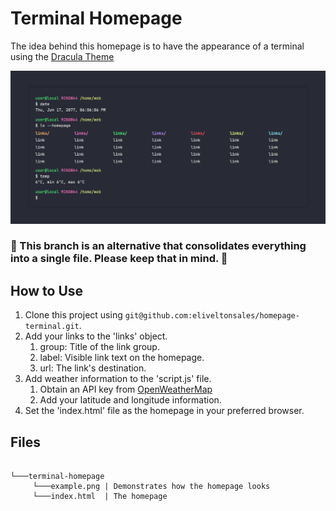 # Terminal Homepage
The idea behind this homepage is to have the appearance of a terminal using the   [Dracula Theme](https://github.com/dracula/dracula-theme)

![plot](/terminal-homepage.png)
 
### 🚨 This branch is an alternative that consolidates everything into a single file. Please keep that in mind. 🚨

## How to Use
 
1. Clone this project using `git@github.com:eliveltonsales/homepage-terminal.git`.
2. Add your links to the 'links' object.
	1. group: Title of the link group.
	2. label: Visible link text on the homepage.
	3. url: The link's destination.
3. Add weather information to the 'script.js' file.
	1. Obtain an API key from [OpenWeatherMap](https://openweathermap.org/)
	2. Add your latitude and longitude information.
4. Set the 'index.html' file as the homepage in your preferred browser.

## Files

```

└───terminal-homepage
     └───example.png | Demonstrates how the homepage looks
     └───index.html  | The homepage

```
